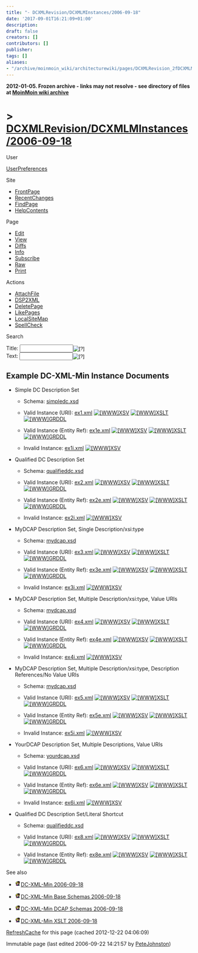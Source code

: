 ```yaml
---
title: "- DCXMLRevision/DCXMLMInstances/2006-09-18"
date: '2017-09-01T16:21:09+01:00'
description: 
draft: false
creators: []
contributors: []
publisher: 
tags: []
aliases:
- "/archive/moinmoin_wiki/architecturewiki/pages/DCXMLRevision_2fDCXMLMInstances_2f2006_2d09_2d18.html"
---
```


**2012-01-05. Frozen archive - links may not resolve - see directory of files at [MoinMoin wiki archive](/moinmoin-wiki-archive/)**

# > [DCXMLRevision/DCXMLMInstances/2006-09-18](http://dublincore.org/architecturewiki/DCXMLRevision_2fDCXMLMInstances_2f2006_2d09_2d18?action=fullsearch&value=%2F2006-09-18&literal=1&case=1&context=40 "Click here to do a full-text search for this title")

User

 [UserPreferences](http://dublincore.org/architecturewiki/UserPreferences)
  

Site

- [FrontPage](http://dublincore.org/architecturewiki/FrontPage)
- [RecentChanges](http://dublincore.org/architecturewiki/RecentChanges)
- [FindPage](http://dublincore.org/architecturewiki/FindPage)
- [HelpContents](http://dublincore.org/architecturewiki/HelpContents)

Page

- [Edit](http://dublincore.org/architecturewiki/DCXMLRevision_2fDCXMLMInstances_2f2006_2d09_2d18?action=edit "Edit")
- [View](http://dublincore.org/architecturewiki/DCXMLRevision_2fDCXMLMInstances_2f2006_2d09_2d18 "View")
- [Diffs](http://dublincore.org/architecturewiki/DCXMLRevision_2fDCXMLMInstances_2f2006_2d09_2d18?action=diff "Diffs")
- [Info](http://dublincore.org/architecturewiki/DCXMLRevision_2fDCXMLMInstances_2f2006_2d09_2d18?action=info "Info")
- [Subscribe](http://dublincore.org/architecturewiki/DCXMLRevision_2fDCXMLMInstances_2f2006_2d09_2d18?action=subscribe "Subscribe")
- [Raw](http://dublincore.org/architecturewiki/DCXMLRevision_2fDCXMLMInstances_2f2006_2d09_2d18?action=raw "Raw")
- [Print](http://dublincore.org/architecturewiki/DCXMLRevision_2fDCXMLMInstances_2f2006_2d09_2d18?action=print "Print")

Actions

- [AttachFile](http://dublincore.org/architecturewiki/DCXMLRevision_2fDCXMLMInstances_2f2006_2d09_2d18?action=AttachFile)
- [DSP2XML](http://dublincore.org/architecturewiki/DCXMLRevision_2fDCXMLMInstances_2f2006_2d09_2d18?action=DSP2XML)
- [DeletePage](http://dublincore.org/architecturewiki/DCXMLRevision_2fDCXMLMInstances_2f2006_2d09_2d18?action=DeletePage)
- [LikePages](http://dublincore.org/architecturewiki/DCXMLRevision_2fDCXMLMInstances_2f2006_2d09_2d18?action=LikePages)
- [LocalSiteMap](http://dublincore.org/architecturewiki/DCXMLRevision_2fDCXMLMInstances_2f2006_2d09_2d18?action=LocalSiteMap)
- [SpellCheck](http://dublincore.org/architecturewiki/DCXMLRevision_2fDCXMLMInstances_2f2006_2d09_2d18?action=SpellCheck)

Search

<form method="POST" action="/architecturewiki/DCXMLRevision_2fDCXMLMInstances_2f2006_2d09_2d18">
<p>
<input name="action" value="inlinesearch" type="hidden">
<input name="context" value="40" type="hidden">
Title: <input name="text_title" size="15" maxlength="50" type="text"><input src="DCXMLRevision_2fDCXMLMInstances_2f2006_2d09_2d18_files/moin-search.png" name="button_title" alt="[?]" type="image"><br>Text: <input name="text_full" size="15" maxlength="50" type="text"><input src="DCXMLRevision_2fDCXMLMInstances_2f2006_2d09_2d18_files/moin-search.png" name="button_full" alt="[?]" type="image">
</p>
</form>

## Example DC-XML-Min Instance Documents

- Simple DC Description Set

  - Schema: [simpledc.xsd](http://dublincore.org/architecturewiki/DCXMLRevision_2fDCXMLMDCAPSchemas_2f2006_2d09_2d18?action=AttachFile&do=get&target=simpledc.xsd)

  - Valid Instance (URI): [ex1.xml](http://dublincore.org/architecturewiki/DCXMLRevision_2fDCXMLMInstances_2f2006_2d09_2d18?action=AttachFile&do=get&target=ex1.xml) [<img src="DCXMLRevision_2fDCXMLMInstances_2f2006_2d09_2d18_files/moin-www.png" alt="[WWW]" height="11" width="11">XSV](http://www.w3.org/2001/03/webdata/xsv?docAddrs=http%3A%2F%2Fdublincore.org%2Farchitecturewiki%2FDCXMLRevision_2fDCXMLMInstances_2f2006-09-18%3Faction%3DAttachFile%26do%3Dget%26target%3Dex1.xml&style=xsl#) [<img src="DCXMLRevision_2fDCXMLMInstances_2f2006_2d09_2d18_files/moin-www.png" alt="[WWW]" height="11" width="11">XSLT](http://www.w3.org/2005/08/online_xslt/xslt?xslfile=http%3A%2F%2Fdublincore.org%2Farchitecturewiki%2FDCXMLRevision_2fDCXMLMXSLT_2f2006_2d09_2d18%3Faction%3DAttachFile%26do%3Dget%26target%3Ddcxm2rdfxml.xsl&xmlfile=http%3A%2F%2Fdublincore.org%2Farchitecturewiki%2FDCXMLRevision_2fDCXMLMInstances_2f2006_2d09_2d18%3Faction%3DAttachFile%26do%3Dget%26target%3Dex1.xml&content-type=&submit=transform) [<img src="DCXMLRevision_2fDCXMLMInstances_2f2006_2d09_2d18_files/moin-www.png" alt="[WWW]" height="11" width="11">GRDDL](http://librdf.org/parse?language=grddl&uri=http%3A%2F%2Fdublincore.org%2Farchitecturewiki%2FDCXMLRevision_2fDCXMLMInstances_2f2006-09-18%3Faction%3DAttachFile%26do%3Dget%26target%3Dex1.xml&style=xsl#)

  - Valid Instance (Entity Ref): [ex1e.xml](http://dublincore.org/architecturewiki/DCXMLRevision_2fDCXMLMInstances_2f2006_2d09_2d18?action=AttachFile&do=get&target=ex1e.xml) [<img src="DCXMLRevision_2fDCXMLMInstances_2f2006_2d09_2d18_files/moin-www.png" alt="[WWW]" height="11" width="11">XSV](http://www.w3.org/2001/03/webdata/xsv?docAddrs=http%3A%2F%2Fdublincore.org%2Farchitecturewiki%2FDCXMLRevision_2fDCXMLMInstances_2f2006-09-18%3Faction%3DAttachFile%26do%3Dget%26target%3Dex1e.xml&style=xsl#) [<img src="DCXMLRevision_2fDCXMLMInstances_2f2006_2d09_2d18_files/moin-www.png" alt="[WWW]" height="11" width="11">XSLT](http://www.w3.org/2005/08/online_xslt/xslt?xslfile=http%3A%2F%2Fdublincore.org%2Farchitecturewiki%2FDCXMLRevision_2fDCXMLMXSLT_2f2006_2d09_2d18%3Faction%3DAttachFile%26do%3Dget%26target%3Ddcxm2rdfxml.xsl&xmlfile=http%3A%2F%2Fdublincore.org%2Farchitecturewiki%2FDCXMLRevision_2fDCXMLMInstances_2f2006_2d09_2d18%3Faction%3DAttachFile%26do%3Dget%26target%3Dex1e.xml&content-type=&submit=transform) [<img src="DCXMLRevision_2fDCXMLMInstances_2f2006_2d09_2d18_files/moin-www.png" alt="[WWW]" height="11" width="11">GRDDL](http://librdf.org/parse?language=grddl&uri=http%3A%2F%2Fdublincore.org%2Farchitecturewiki%2FDCXMLRevision_2fDCXMLMInstances_2f2006-09-18%3Faction%3DAttachFile%26do%3Dget%26target%3Dex1e.xml&style=xsl#)

  - Invalid Instance: [ex1i.xml](http://dublincore.org/architecturewiki/DCXMLRevision_2fDCXMLMInstances_2f2006_2d09_2d18?action=AttachFile&do=get&target=ex1i.xml) [<img src="DCXMLRevision_2fDCXMLMInstances_2f2006_2d09_2d18_files/moin-www.png" alt="[WWW]" height="11" width="11">XSV](http://www.w3.org/2001/03/webdata/xsv?docAddrs=http%3A%2F%2Fdublincore.org%2Farchitecturewiki%2FDCXMLRevision_2fDCXMLMInstances_2f2006-09-18%3Faction%3DAttachFile%26do%3Dget%26target%3Dex1i.xml&style=xsl#)

- Qualified DC Description Set

  - Schema: [qualifieddc.xsd](http://dublincore.org/architecturewiki/DCXMLRevision_2fDCXMLMDCAPSchemas_2f2006_2d09_2d18?action=AttachFile&do=get&target=qualifieddc.xsd)

  - Valid Instance (URI): [ex2.xml](http://dublincore.org/architecturewiki/DCXMLRevision_2fDCXMLMInstances_2f2006_2d09_2d18?action=AttachFile&do=get&target=ex2.xml) [<img src="DCXMLRevision_2fDCXMLMInstances_2f2006_2d09_2d18_files/moin-www.png" alt="[WWW]" height="11" width="11">XSV](http://www.w3.org/2001/03/webdata/xsv?docAddrs=http%3A%2F%2Fdublincore.org%2Farchitecturewiki%2FDCXMLRevision_2fDCXMLMInstances_2f2006-09-18%3Faction%3DAttachFile%26do%3Dget%26target%3Dex2.xml&style=xsl#) [<img src="DCXMLRevision_2fDCXMLMInstances_2f2006_2d09_2d18_files/moin-www.png" alt="[WWW]" height="11" width="11">XSLT](http://www.w3.org/2005/08/online_xslt/xslt?xslfile=http%3A%2F%2Fdublincore.org%2Farchitecturewiki%2FDCXMLRevision_2fDCXMLMXSLT_2f2006_2d09_2d18%3Faction%3DAttachFile%26do%3Dget%26target%3Ddcxm2rdfxml.xsl&xmlfile=http%3A%2F%2Fdublincore.org%2Farchitecturewiki%2FDCXMLRevision_2fDCXMLMInstances_2f2006_2d09_2d18%3Faction%3DAttachFile%26do%3Dget%26target%3Dex2.xml&content-type=&submit=transform) [<img src="DCXMLRevision_2fDCXMLMInstances_2f2006_2d09_2d18_files/moin-www.png" alt="[WWW]" height="11" width="11">GRDDL](http://librdf.org/parse?language=grddl&uri=http%3A%2F%2Fdublincore.org%2Farchitecturewiki%2FDCXMLRevision_2fDCXMLMInstances_2f2006-09-18%3Faction%3DAttachFile%26do%3Dget%26target%3Dex2.xml&style=xsl#)

  - Valid Instance (Entity Ref): [ex2e.xml](http://dublincore.org/architecturewiki/DCXMLRevision_2fDCXMLMInstances_2f2006_2d09_2d18?action=AttachFile&do=get&target=ex2e.xml) [<img src="DCXMLRevision_2fDCXMLMInstances_2f2006_2d09_2d18_files/moin-www.png" alt="[WWW]" height="11" width="11">XSV](http://www.w3.org/2001/03/webdata/xsv?docAddrs=http%3A%2F%2Fdublincore.org%2Farchitecturewiki%2FDCXMLRevision_2fDCXMLMInstances_2f2006-09-18%3Faction%3DAttachFile%26do%3Dget%26target%3Dex2e.xml&style=xsl#) [<img src="DCXMLRevision_2fDCXMLMInstances_2f2006_2d09_2d18_files/moin-www.png" alt="[WWW]" height="11" width="11">XSLT](http://www.w3.org/2005/08/online_xslt/xslt?xslfile=http%3A%2F%2Fdublincore.org%2Farchitecturewiki%2FDCXMLRevision_2fDCXMLMXSLT_2f2006_2d09_2d18%3Faction%3DAttachFile%26do%3Dget%26target%3Ddcxm2rdfxml.xsl&xmlfile=http%3A%2F%2Fdublincore.org%2Farchitecturewiki%2FDCXMLRevision_2fDCXMLMInstances_2f2006_2d09_2d18%3Faction%3DAttachFile%26do%3Dget%26target%3Dex2e.xml&content-type=&submit=transform) [<img src="DCXMLRevision_2fDCXMLMInstances_2f2006_2d09_2d18_files/moin-www.png" alt="[WWW]" height="11" width="11">GRDDL](http://librdf.org/parse?language=grddl&uri=http%3A%2F%2Fdublincore.org%2Farchitecturewiki%2FDCXMLRevision_2fDCXMLMInstances_2f2006-09-18%3Faction%3DAttachFile%26do%3Dget%26target%3Dex2e.xml&style=xsl#)

  - Invalid Instance: [ex2i.xml](http://dublincore.org/architecturewiki/DCXMLRevision_2fDCXMLMInstances_2f2006_2d09_2d18?action=AttachFile&do=get&target=ex2i.xml) [<img src="DCXMLRevision_2fDCXMLMInstances_2f2006_2d09_2d18_files/moin-www.png" alt="[WWW]" height="11" width="11">XSV](http://www.w3.org/2001/03/webdata/xsv?docAddrs=http%3A%2F%2Fdublincore.org%2Farchitecturewiki%2FDCXMLRevision_2fDCXMLMInstances_2f2006-09-18%3Faction%3DAttachFile%26do%3Dget%26target%3Dex2i.xml&style=xsl#)

- MyDCAP Description Set, Single Description/xsi:type

  - Schema: [mydcap.xsd](http://dublincore.org/architecturewiki/DCXMLRevision_2fDCXMLMDCAPSchemas_2f2006_2d09_2d18?action=AttachFile&do=get&target=mydcap.xsd)

  - Valid Instance (URI): [ex3.xml](http://dublincore.org/architecturewiki/DCXMLRevision_2fDCXMLMInstances_2f2006_2d09_2d18?action=AttachFile&do=get&target=ex3.xml) [<img src="DCXMLRevision_2fDCXMLMInstances_2f2006_2d09_2d18_files/moin-www.png" alt="[WWW]" height="11" width="11">XSV](http://www.w3.org/2001/03/webdata/xsv?docAddrs=http%3A%2F%2Fdublincore.org%2Farchitecturewiki%2FDCXMLRevision_2fDCXMLMInstances_2f2006-09-18%3Faction%3DAttachFile%26do%3Dget%26target%3Dex3.xml&style=xsl#) [<img src="DCXMLRevision_2fDCXMLMInstances_2f2006_2d09_2d18_files/moin-www.png" alt="[WWW]" height="11" width="11">XSLT](http://www.w3.org/2005/08/online_xslt/xslt?xslfile=http%3A%2F%2Fdublincore.org%2Farchitecturewiki%2FDCXMLRevision_2fDCXMLMXSLT_2f2006_2d09_2d18%3Faction%3DAttachFile%26do%3Dget%26target%3Ddcxm2rdfxml.xsl&xmlfile=http%3A%2F%2Fdublincore.org%2Farchitecturewiki%2FDCXMLRevision_2fDCXMLMInstances_2f2006_2d09_2d18%3Faction%3DAttachFile%26do%3Dget%26target%3Dex3.xml&content-type=&submit=transform) [<img src="DCXMLRevision_2fDCXMLMInstances_2f2006_2d09_2d18_files/moin-www.png" alt="[WWW]" height="11" width="11">GRDDL](http://librdf.org/parse?language=grddl&uri=http%3A%2F%2Fdublincore.org%2Farchitecturewiki%2FDCXMLRevision_2fDCXMLMInstances_2f2006-09-18%3Faction%3DAttachFile%26do%3Dget%26target%3Dex3.xml&style=xsl#)

  - Valid Instance (Entity Ref): [ex3e.xml](http://dublincore.org/architecturewiki/DCXMLRevision_2fDCXMLMInstances_2f2006_2d09_2d18?action=AttachFile&do=get&target=ex3e.xml) [<img src="DCXMLRevision_2fDCXMLMInstances_2f2006_2d09_2d18_files/moin-www.png" alt="[WWW]" height="11" width="11">XSV](http://www.w3.org/2001/03/webdata/xsv?docAddrs=http%3A%2F%2Fdublincore.org%2Farchitecturewiki%2FDCXMLRevision_2fDCXMLMInstances_2f2006-09-18%3Faction%3DAttachFile%26do%3Dget%26target%3Dex3e.xml&style=xsl#) [<img src="DCXMLRevision_2fDCXMLMInstances_2f2006_2d09_2d18_files/moin-www.png" alt="[WWW]" height="11" width="11">XSLT](http://www.w3.org/2005/08/online_xslt/xslt?xslfile=http%3A%2F%2Fdublincore.org%2Farchitecturewiki%2FDCXMLRevision_2fDCXMLMXSLT_2f2006_2d09_2d18%3Faction%3DAttachFile%26do%3Dget%26target%3Ddcxm2rdfxml.xsl&xmlfile=http%3A%2F%2Fdublincore.org%2Farchitecturewiki%2FDCXMLRevision_2fDCXMLMInstances_2f2006_2d09_2d18%3Faction%3DAttachFile%26do%3Dget%26target%3Dex3e.xml&content-type=&submit=transform) [<img src="DCXMLRevision_2fDCXMLMInstances_2f2006_2d09_2d18_files/moin-www.png" alt="[WWW]" height="11" width="11">GRDDL](http://librdf.org/parse?language=grddl&uri=http%3A%2F%2Fdublincore.org%2Farchitecturewiki%2FDCXMLRevision_2fDCXMLMInstances_2f2006-09-18%3Faction%3DAttachFile%26do%3Dget%26target%3Dex3e.xml&style=xsl#)

  - Invalid Instance: [ex3i.xml](http://dublincore.org/architecturewiki/DCXMLRevision_2fDCXMLMInstances_2f2006_2d09_2d18?action=AttachFile&do=get&target=ex3i.xml) [<img src="DCXMLRevision_2fDCXMLMInstances_2f2006_2d09_2d18_files/moin-www.png" alt="[WWW]" height="11" width="11">XSV](http://www.w3.org/2001/03/webdata/xsv?docAddrs=http%3A%2F%2Fdublincore.org%2Farchitecturewiki%2FDCXMLRevision_2fDCXMLMInstances_2f2006-09-18%3Faction%3DAttachFile%26do%3Dget%26target%3Dex3i.xml&style=xsl#)

- MyDCAP Description Set, Multiple Description/xsi:type, Value URIs

  - Schema: [mydcap.xsd](http://dublincore.org/architecturewiki/DCXMLRevision_2fDCXMLMDCAPSchemas_2f2006_2d09_2d18?action=AttachFile&do=get&target=mydcap.xsd)

  - Valid Instance (URI): [ex4.xml](http://dublincore.org/architecturewiki/DCXMLRevision_2fDCXMLMInstances_2f2006_2d09_2d18?action=AttachFile&do=get&target=ex4.xml) [<img src="DCXMLRevision_2fDCXMLMInstances_2f2006_2d09_2d18_files/moin-www.png" alt="[WWW]" height="11" width="11">XSV](http://www.w3.org/2001/03/webdata/xsv?docAddrs=http%3A%2F%2Fdublincore.org%2Farchitecturewiki%2FDCXMLRevision_2fDCXMLMInstances_2f2006-09-18%3Faction%3DAttachFile%26do%3Dget%26target%3Dex4.xml&style=xsl#) [<img src="DCXMLRevision_2fDCXMLMInstances_2f2006_2d09_2d18_files/moin-www.png" alt="[WWW]" height="11" width="11">XSLT](http://www.w3.org/2005/08/online_xslt/xslt?xslfile=http%3A%2F%2Fdublincore.org%2Farchitecturewiki%2FDCXMLRevision_2fDCXMLMXSLT_2f2006_2d09_2d18%3Faction%3DAttachFile%26do%3Dget%26target%3Ddcxm2rdfxml.xsl&xmlfile=http%3A%2F%2Fdublincore.org%2Farchitecturewiki%2FDCXMLRevision_2fDCXMLMInstances_2f2006_2d09_2d18%3Faction%3DAttachFile%26do%3Dget%26target%3Dex4.xml&content-type=&submit=transform) [<img src="DCXMLRevision_2fDCXMLMInstances_2f2006_2d09_2d18_files/moin-www.png" alt="[WWW]" height="11" width="11">GRDDL](http://librdf.org/parse?language=grddl&uri=http%3A%2F%2Fdublincore.org%2Farchitecturewiki%2FDCXMLRevision_2fDCXMLMInstances_2f2006-09-18%3Faction%3DAttachFile%26do%3Dget%26target%3Dex4.xml&style=xsl#)

  - Valid Instance (Entity Ref): [ex4e.xml](http://dublincore.org/architecturewiki/DCXMLRevision_2fDCXMLMInstances_2f2006_2d09_2d18?action=AttachFile&do=get&target=ex4e.xml) [<img src="DCXMLRevision_2fDCXMLMInstances_2f2006_2d09_2d18_files/moin-www.png" alt="[WWW]" height="11" width="11">XSV](http://www.w3.org/2001/03/webdata/xsv?docAddrs=http%3A%2F%2Fdublincore.org%2Farchitecturewiki%2FDCXMLRevision_2fDCXMLMInstances_2f2006-09-18%3Faction%3DAttachFile%26do%3Dget%26target%3Dex4e.xml&style=xsl#) [<img src="DCXMLRevision_2fDCXMLMInstances_2f2006_2d09_2d18_files/moin-www.png" alt="[WWW]" height="11" width="11">XSLT](http://www.w3.org/2005/08/online_xslt/xslt?xslfile=http%3A%2F%2Fdublincore.org%2Farchitecturewiki%2FDCXMLRevision_2fDCXMLMXSLT_2f2006_2d09_2d18%3Faction%3DAttachFile%26do%3Dget%26target%3Ddcxm2rdfxml.xsl&xmlfile=http%3A%2F%2Fdublincore.org%2Farchitecturewiki%2FDCXMLRevision_2fDCXMLMInstances_2f2006_2d09_2d18%3Faction%3DAttachFile%26do%3Dget%26target%3Dex4e.xml&content-type=&submit=transform) [<img src="DCXMLRevision_2fDCXMLMInstances_2f2006_2d09_2d18_files/moin-www.png" alt="[WWW]" height="11" width="11">GRDDL](http://librdf.org/parse?language=grddl&uri=http%3A%2F%2Fdublincore.org%2Farchitecturewiki%2FDCXMLRevision_2fDCXMLMInstances_2f2006-09-18%3Faction%3DAttachFile%26do%3Dget%26target%3Dex4e.xml&style=xsl#)

  - Invalid Instance: [ex4i.xml](http://dublincore.org/architecturewiki/DCXMLRevision_2fDCXMLMInstances_2f2006_2d09_2d18?action=AttachFile&do=get&target=ex4i.xml) [<img src="DCXMLRevision_2fDCXMLMInstances_2f2006_2d09_2d18_files/moin-www.png" alt="[WWW]" height="11" width="11">XSV](http://www.w3.org/2001/03/webdata/xsv?docAddrs=http%3A%2F%2Fdublincore.org%2Farchitecturewiki%2FDCXMLRevision_2fDCXMLMInstances_2f2006-09-18%3Faction%3DAttachFile%26do%3Dget%26target%3Dex4i.xml&style=xsl#)

- MyDCAP Description Set, Multiple Description/xsi:type, Description References/No Value URIs

  - Schema: [mydcap.xsd](http://dublincore.org/architecturewiki/DCXMLRevision_2fDCXMLMDCAPSchemas_2f2006_2d09_2d18?action=AttachFile&do=get&target=mydcap.xsd)

  - Valid Instance (URI): [ex5.xml](http://dublincore.org/architecturewiki/DCXMLRevision_2fDCXMLMInstances_2f2006_2d09_2d18?action=AttachFile&do=get&target=ex5.xml) [<img src="DCXMLRevision_2fDCXMLMInstances_2f2006_2d09_2d18_files/moin-www.png" alt="[WWW]" height="11" width="11">XSV](http://www.w3.org/2001/03/webdata/xsv?docAddrs=http%3A%2F%2Fdublincore.org%2Farchitecturewiki%2FDCXMLRevision_2fDCXMLMInstances_2f2006-09-18%3Faction%3DAttachFile%26do%3Dget%26target%3Dex5.xml&style=xsl#) [<img src="DCXMLRevision_2fDCXMLMInstances_2f2006_2d09_2d18_files/moin-www.png" alt="[WWW]" height="11" width="11">XSLT](http://www.w3.org/2005/08/online_xslt/xslt?xslfile=http%3A%2F%2Fdublincore.org%2Farchitecturewiki%2FDCXMLRevision_2fDCXMLMXSLT_2f2006_2d09_2d18%3Faction%3DAttachFile%26do%3Dget%26target%3Ddcxm2rdfxml.xsl&xmlfile=http%3A%2F%2Fdublincore.org%2Farchitecturewiki%2FDCXMLRevision_2fDCXMLMInstances_2f2006_2d09_2d18%3Faction%3DAttachFile%26do%3Dget%26target%3Dex5.xml&content-type=&submit=transform) [<img src="DCXMLRevision_2fDCXMLMInstances_2f2006_2d09_2d18_files/moin-www.png" alt="[WWW]" height="11" width="11">GRDDL](http://librdf.org/parse?language=grddl&uri=http%3A%2F%2Fdublincore.org%2Farchitecturewiki%2FDCXMLRevision_2fDCXMLMInstances_2f2006-09-18%3Faction%3DAttachFile%26do%3Dget%26target%3Dex5.xml&style=xsl#)

  - Valid Instance (Entity Ref): [ex5e.xml](http://dublincore.org/architecturewiki/DCXMLRevision_2fDCXMLMInstances_2f2006_2d09_2d18?action=AttachFile&do=get&target=ex5e.xml) [<img src="DCXMLRevision_2fDCXMLMInstances_2f2006_2d09_2d18_files/moin-www.png" alt="[WWW]" height="11" width="11">XSV](http://www.w3.org/2001/03/webdata/xsv?docAddrs=http%3A%2F%2Fdublincore.org%2Farchitecturewiki%2FDCXMLRevision_2fDCXMLMInstances_2f2006-09-18%3Faction%3DAttachFile%26do%3Dget%26target%3Dex5e.xml&style=xsl#) [<img src="DCXMLRevision_2fDCXMLMInstances_2f2006_2d09_2d18_files/moin-www.png" alt="[WWW]" height="11" width="11">XSLT](http://www.w3.org/2005/08/online_xslt/xslt?xslfile=http%3A%2F%2Fdublincore.org%2Farchitecturewiki%2FDCXMLRevision_2fDCXMLMXSLT_2f2006_2d09_2d18%3Faction%3DAttachFile%26do%3Dget%26target%3Ddcxm2rdfxml.xsl&xmlfile=http%3A%2F%2Fdublincore.org%2Farchitecturewiki%2FDCXMLRevision_2fDCXMLMInstances_2f2006_2d09_2d18%3Faction%3DAttachFile%26do%3Dget%26target%3Dex5e.xml&content-type=&submit=transform) [<img src="DCXMLRevision_2fDCXMLMInstances_2f2006_2d09_2d18_files/moin-www.png" alt="[WWW]" height="11" width="11">GRDDL](http://librdf.org/parse?language=grddl&uri=http%3A%2F%2Fdublincore.org%2Farchitecturewiki%2FDCXMLRevision_2fDCXMLMInstances_2f2006-09-18%3Faction%3DAttachFile%26do%3Dget%26target%3Dex5e.xml&style=xsl#)

  - Invalid Instance: [ex5i.xml](http://dublincore.org/architecturewiki/DCXMLRevision_2fDCXMLMInstances_2f2006_2d09_2d18?action=AttachFile&do=get&target=ex5i.xml) [<img src="DCXMLRevision_2fDCXMLMInstances_2f2006_2d09_2d18_files/moin-www.png" alt="[WWW]" height="11" width="11">XSV](http://www.w3.org/2001/03/webdata/xsv?docAddrs=http%3A%2F%2Fdublincore.org%2Farchitecturewiki%2FDCXMLRevision_2fDCXMLMInstances_2f2006-09-18%3Faction%3DAttachFile%26do%3Dget%26target%3Dex5i.xml&style=xsl#)

- YourDCAP Description Set, Multiple Descriptions, Value URIs

  - Schema: [yourdcap.xsd](http://dublincore.org/architecturewiki/DCXMLRevision_2fDCXMLMDCAPSchemas_2f2006_2d09_2d18?action=AttachFile&do=get&target=yourdcap.xsd)

  - Valid Instance (URI): [ex6.xml](http://dublincore.org/architecturewiki/DCXMLRevision_2fDCXMLMInstances_2f2006_2d09_2d18?action=AttachFile&do=get&target=ex6.xml) [<img src="DCXMLRevision_2fDCXMLMInstances_2f2006_2d09_2d18_files/moin-www.png" alt="[WWW]" height="11" width="11">XSV](http://www.w3.org/2001/03/webdata/xsv?docAddrs=http%3A%2F%2Fdublincore.org%2Farchitecturewiki%2FDCXMLRevision_2fDCXMLMInstances_2f2006-09-18%3Faction%3DAttachFile%26do%3Dget%26target%3Dex6.xml&style=xsl#) [<img src="DCXMLRevision_2fDCXMLMInstances_2f2006_2d09_2d18_files/moin-www.png" alt="[WWW]" height="11" width="11">XSLT](http://www.w3.org/2005/08/online_xslt/xslt?xslfile=http%3A%2F%2Fdublincore.org%2Farchitecturewiki%2FDCXMLRevision_2fDCXMLMXSLT_2f2006_2d09_2d18%3Faction%3DAttachFile%26do%3Dget%26target%3Ddcxm2rdfxml.xsl&xmlfile=http%3A%2F%2Fdublincore.org%2Farchitecturewiki%2FDCXMLRevision_2fDCXMLMInstances_2f2006_2d09_2d18%3Faction%3DAttachFile%26do%3Dget%26target%3Dex6.xml&content-type=&submit=transform) [<img src="DCXMLRevision_2fDCXMLMInstances_2f2006_2d09_2d18_files/moin-www.png" alt="[WWW]" height="11" width="11">GRDDL](http://librdf.org/parse?language=grddl&uri=http%3A%2F%2Fdublincore.org%2Farchitecturewiki%2FDCXMLRevision_2fDCXMLMInstances_2f2006-09-18%3Faction%3DAttachFile%26do%3Dget%26target%3Dex6.xml&style=xsl#)

  - Valid Instance (Entity Ref): [ex6e.xml](http://dublincore.org/architecturewiki/DCXMLRevision_2fDCXMLMInstances_2f2006_2d09_2d18?action=AttachFile&do=get&target=ex6e.xml) [<img src="DCXMLRevision_2fDCXMLMInstances_2f2006_2d09_2d18_files/moin-www.png" alt="[WWW]" height="11" width="11">XSV](http://www.w3.org/2001/03/webdata/xsv?docAddrs=http%3A%2F%2Fdublincore.org%2Farchitecturewiki%2FDCXMLRevision_2fDCXMLMInstances_2f2006-09-18%3Faction%3DAttachFile%26do%3Dget%26target%3Dex6e.xml&style=xsl#) [<img src="DCXMLRevision_2fDCXMLMInstances_2f2006_2d09_2d18_files/moin-www.png" alt="[WWW]" height="11" width="11">XSLT](http://www.w3.org/2005/08/online_xslt/xslt?xslfile=http%3A%2F%2Fdublincore.org%2Farchitecturewiki%2FDCXMLRevision_2fDCXMLMXSLT_2f2006_2d09_2d18%3Faction%3DAttachFile%26do%3Dget%26target%3Ddcxm2rdfxml.xsl&xmlfile=http%3A%2F%2Fdublincore.org%2Farchitecturewiki%2FDCXMLRevision_2fDCXMLMInstances_2f2006_2d09_2d18%3Faction%3DAttachFile%26do%3Dget%26target%3Dex6e.xml&content-type=&submit=transform) [<img src="DCXMLRevision_2fDCXMLMInstances_2f2006_2d09_2d18_files/moin-www.png" alt="[WWW]" height="11" width="11">GRDDL](http://librdf.org/parse?language=grddl&uri=http%3A%2F%2Fdublincore.org%2Farchitecturewiki%2FDCXMLRevision_2fDCXMLMInstances_2f2006-09-18%3Faction%3DAttachFile%26do%3Dget%26target%3Dex6e.xml&style=xsl#)

  - Invalid Instance: [ex6i.xml](http://dublincore.org/architecturewiki/DCXMLRevision_2fDCXMLMInstances_2f2006_2d09_2d18?action=AttachFile&do=get&target=ex6i.xml) [<img src="DCXMLRevision_2fDCXMLMInstances_2f2006_2d09_2d18_files/moin-www.png" alt="[WWW]" height="11" width="11">XSV](http://www.w3.org/2001/03/webdata/xsv?docAddrs=http%3A%2F%2Fdublincore.org%2Farchitecturewiki%2FDCXMLRevision_2fDCXMLMInstances_2f2006-09-18%3Faction%3DAttachFile%26do%3Dget%26target%3Dex6i.xml&style=xsl#)

- Qualified DC Description Set/Literal Shortcut

  - Schema: [qualifieddc.xsd](http://dublincore.org/architecturewiki/DCXMLRevision_2fDCXMLMDCAPSchemas_2f2006_2d09_2d18?action=AttachFile&do=get&target=qualifieddc.xsd)

  - Valid Instance (URI): [ex8.xml](http://dublincore.org/architecturewiki/DCXMLRevision_2fDCXMLMInstances_2f2006_2d09_2d18?action=AttachFile&do=get&target=ex8.xml) [<img src="DCXMLRevision_2fDCXMLMInstances_2f2006_2d09_2d18_files/moin-www.png" alt="[WWW]" height="11" width="11">XSV](http://www.w3.org/2001/03/webdata/xsv?docAddrs=http%3A%2F%2Fdublincore.org%2Farchitecturewiki%2FDCXMLRevision_2fDCXMLMInstances_2f2006-09-18%3Faction%3DAttachFile%26do%3Dget%26target%3Dex8.xml&style=xsl#) [<img src="DCXMLRevision_2fDCXMLMInstances_2f2006_2d09_2d18_files/moin-www.png" alt="[WWW]" height="11" width="11">XSLT](http://www.w3.org/2005/08/online_xslt/xslt?xslfile=http%3A%2F%2Fdublincore.org%2Farchitecturewiki%2FDCXMLRevision_2fDCXMLMXSLT_2f2006_2d09_2d18%3Faction%3DAttachFile%26do%3Dget%26target%3Ddcxm2rdfxml.xsl&xmlfile=http%3A%2F%2Fdublincore.org%2Farchitecturewiki%2FDCXMLRevision_2fDCXMLMInstances_2f2006_2d09_2d18%3Faction%3DAttachFile%26do%3Dget%26target%3Dex8.xml&content-type=&submit=transform) [<img src="DCXMLRevision_2fDCXMLMInstances_2f2006_2d09_2d18_files/moin-www.png" alt="[WWW]" height="11" width="11">GRDDL](http://librdf.org/parse?language=grddl&uri=http%3A%2F%2Fdublincore.org%2Farchitecturewiki%2FDCXMLRevision_2fDCXMLMInstances_2f2006-09-18%3Faction%3DAttachFile%26do%3Dget%26target%3Dex8.xml&style=xsl#)

  - Valid Instance (Entity Ref): [ex8e.xml](http://dublincore.org/architecturewiki/DCXMLRevision_2fDCXMLMInstances_2f2006_2d09_2d18?action=AttachFile&do=get&target=ex8e.xml) [<img src="DCXMLRevision_2fDCXMLMInstances_2f2006_2d09_2d18_files/moin-www.png" alt="[WWW]" height="11" width="11">XSV](http://www.w3.org/2001/03/webdata/xsv?docAddrs=http%3A%2F%2Fdublincore.org%2Farchitecturewiki%2FDCXMLRevision_2fDCXMLMInstances_2f2006-09-18%3Faction%3DAttachFile%26do%3Dget%26target%3Dex8e.xml&style=xsl#) [<img src="DCXMLRevision_2fDCXMLMInstances_2f2006_2d09_2d18_files/moin-www.png" alt="[WWW]" height="11" width="11">XSLT](http://www.w3.org/2005/08/online_xslt/xslt?xslfile=http%3A%2F%2Fdublincore.org%2Farchitecturewiki%2FDCXMLRevision_2fDCXMLMXSLT_2f2006_2d09_2d18%3Faction%3DAttachFile%26do%3Dget%26target%3Ddcxm2rdfxml.xsl&xmlfile=http%3A%2F%2Fdublincore.org%2Farchitecturewiki%2FDCXMLRevision_2fDCXMLMInstances_2f2006_2d09_2d18%3Faction%3DAttachFile%26do%3Dget%26target%3Dex8e.xml&content-type=&submit=transform) [<img src="DCXMLRevision_2fDCXMLMInstances_2f2006_2d09_2d18_files/moin-www.png" alt="[WWW]" height="11" width="11">GRDDL](http://librdf.org/parse?language=grddl&uri=http%3A%2F%2Fdublincore.org%2Farchitecturewiki%2FDCXMLRevision_2fDCXMLMInstances_2f2006-09-18%3Faction%3DAttachFile%26do%3Dget%26target%3Dex8e.xml&style=xsl#)

See also

- [<img src="DCXMLRevision_2fDCXMLMInstances_2f2006_2d09_2d18_files/moin-inter.png" alt="[Self]" height="16" width="16">DC-XML-Min 2006-09-18](http://dublincore.org/architecturewiki/DCXMLRevision/DCXMLMGuidelines/2006-09-18 "Self")

- [<img src="DCXMLRevision_2fDCXMLMInstances_2f2006_2d09_2d18_files/moin-inter.png" alt="[Self]" height="16" width="16">DC-XML-Min Base Schemas 2006-09-18](http://dublincore.org/architecturewiki/DCXMLRevision/DCXMLMBaseSchemas/2006-09-18 "Self")

- [<img src="DCXMLRevision_2fDCXMLMInstances_2f2006_2d09_2d18_files/moin-inter.png" alt="[Self]" height="16" width="16">DC-XML-Min DCAP Schemas 2006-09-18](http://dublincore.org/architecturewiki/DCXMLRevision/DCXMLMDCAPSchemas/2006-09-18 "Self")

- [<img src="DCXMLRevision_2fDCXMLMInstances_2f2006_2d09_2d18_files/moin-inter.png" alt="[Self]" height="16" width="16">DC-XML-Min XSLT 2006-09-18](http://dublincore.org/architecturewiki/DCXMLRevision/DCXMLMXSLT/2006-09-18 "Self")

 [RefreshCache](http://dublincore.org/architecturewiki/DCXMLRevision_2fDCXMLMInstances_2f2006_2d09_2d18?action=refresh&arena=Page.py&key=DCXMLRevision_2fDCXMLMInstances_2f2006_2d09_2d18.text_html) for this page (cached 2012-12-22 04:06:09)  

Immutable page (last edited 2006-09-22 14:21:57 by [PeteJohnston](http://dublincore.org/architecturewiki/PeteJohnston))


